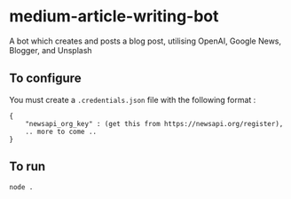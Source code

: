 # medium-article-writing-bot
A bot which creates and posts a blog post, utilising OpenAI, Google News, Blogger, and Unsplash

## To configure

You must create a `.credentials.json` file with the following format :

```
{
    "newsapi_org_key" : (get this from https://newsapi.org/register),
    .. more to come ..
}
```

## To run

```
node .
```

